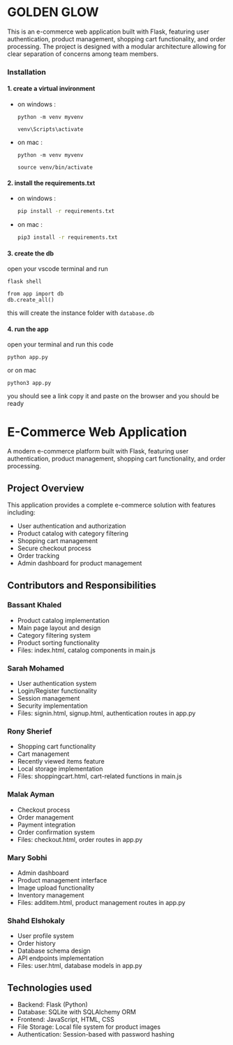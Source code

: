 # GOLDEN GLOW
This is an e-commerce web application built with Flask, featuring user authentication, product management, shopping cart functionality, and order processing. The project is designed with a modular architecture allowing for clear separation of concerns among team members.
### Installation
#### 1. create a virtual invironment
- on windows :

    ``` 
    python -m venv myvenv

    venv\Scripts\activate
    ```

- on mac :

    ``` 
    python -m venv myvenv

    source venv/bin/activate
    ```





#### 2. install the requirements.txt  
- on windows :

    ```bash 
    pip install -r requirements.txt
    ```

- on mac :

    ```bash 
    pip3 install -r requirements.txt
    ```

#### 3. create the db
open your vscode terminal and run 
```
flask shell
```

```
from app import db
db.create_all()
```
this will create the instance folder with `database.db`

#### 4. run the app
open your terminal and run this code
```
python app.py
```
or on mac
```
python3 app.py
```
you should see a link copy it and paste on the browser and you should be ready

# E-Commerce Web Application

A modern e-commerce platform built with Flask, featuring user authentication, product management, shopping cart functionality, and order processing.

## Project Overview

This application provides a complete e-commerce solution with features including:
- User authentication and authorization
- Product catalog with category filtering
- Shopping cart management
- Secure checkout process
- Order tracking
- Admin dashboard for product management

## Contributors and Responsibilities

### Bassant Khaled 
- Product catalog implementation
- Main page layout and design
- Category filtering system
- Product sorting functionality
- Files: index.html, catalog components in main.js

### Sarah Mohamed
- User authentication system
- Login/Register functionality
- Session management
- Security implementation
- Files: signin.html, signup.html, authentication routes in app.py

### Rony Sherief
- Shopping cart functionality
- Cart management
- Recently viewed items feature
- Local storage implementation
- Files: shoppingcart.html, cart-related functions in main.js

### Malak Ayman
- Checkout process
- Order management
- Payment integration
- Order confirmation system
- Files: checkout.html, order routes in app.py

### Mary Sobhi 
- Admin dashboard
- Product management interface
- Image upload functionality
- Inventory management
- Files: additem.html, product management routes in app.py

### Shahd Elshokaly
- User profile system
- Order history
- Database schema design
- API endpoints implementation
- Files: user.html, database models in app.py

## Technologies used

- Backend: Flask (Python)
- Database: SQLite with SQLAlchemy ORM
- Frontend: JavaScript, HTML, CSS
- File Storage: Local file system for product images
- Authentication: Session-based with password hashing



